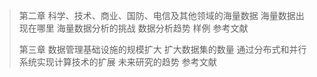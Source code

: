 > 第二章 科学、技术、商业、国防、电信及其他领域的海量数据
> 海量数据出现在哪里
> 海量数据分析的挑战
> 数据分析趋势
> 样例
> 参考文献
>
> 第三章 数据管理基础设施的规模扩大
> 扩大数据集的数量
> 通过分布式和并行系统实现计算技术的扩展
> 未来研究的趋势
> 参考文献
